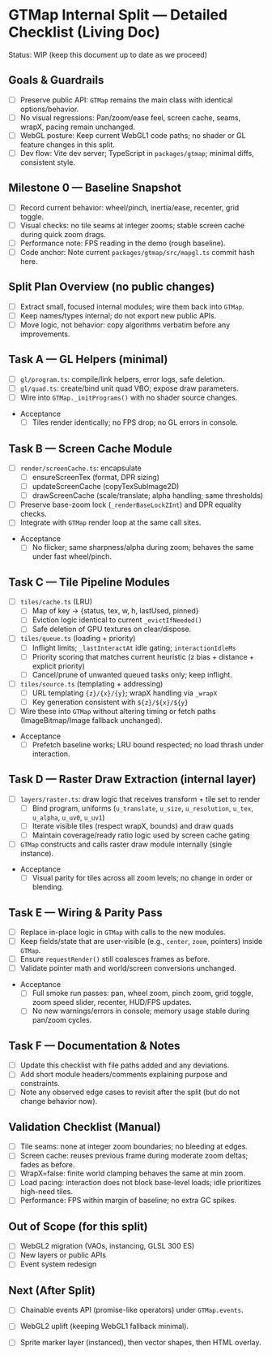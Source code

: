 # GTMap Internal Split — Detailed Checklist (Living Doc)

Status: WIP (keep this document up to date as we proceed)

## Goals & Guardrails

- [ ] Preserve public API: `GTMap` remains the main class with identical options/behavior.
- [ ] No visual regressions: Pan/zoom/ease feel, screen cache, seams, wrapX, pacing remain unchanged.
- [ ] WebGL posture: Keep current WebGL1 code paths; no shader or GL feature changes in this split.
- [ ] Dev flow: Vite dev server; TypeScript in `packages/gtmap`; minimal diffs, consistent style.

## Milestone 0 — Baseline Snapshot

- [ ] Record current behavior: wheel/pinch, inertia/ease, recenter, grid toggle.
- [ ] Visual checks: no tile seams at integer zooms; stable screen cache during quick zoom drags.
- [ ] Performance note: FPS reading in the demo (rough baseline).
- [ ] Code anchor: Note current `packages/gtmap/src/mapgl.ts` commit hash here.

## Split Plan Overview (no public changes)

- [ ] Extract small, focused internal modules; wire them back into `GTMap`.
- [ ] Keep names/types internal; do not export new public APIs.
- [ ] Move logic, not behavior: copy algorithms verbatim before any improvements.

## Task A — GL Helpers (minimal)

- [ ] `gl/program.ts`: compile/link helpers, error logs, safe deletion.
- [ ] `gl/quad.ts`: create/bind unit quad VBO; expose draw parameters.
- [ ] Wire into `GTMap._initPrograms()` with no shader source changes.
- Acceptance
  - [ ] Tiles render identically; no FPS drop; no GL errors in console.

## Task B — Screen Cache Module

- [ ] `render/screenCache.ts`: encapsulate
  - [ ] ensureScreenTex (format, DPR sizing)
  - [ ] updateScreenCache (copyTexSubImage2D)
  - [ ] drawScreenCache (scale/translate; alpha handling; same thresholds)
- [ ] Preserve base-zoom lock (`_renderBaseLockZInt`) and DPR equality checks.
- [ ] Integrate with `GTMap` render loop at the same call sites.
- Acceptance
  - [ ] No flicker; same sharpness/alpha during zoom; behaves the same under fast wheel/pinch.

## Task C — Tile Pipeline Modules

- [ ] `tiles/cache.ts` (LRU)
  - [ ] Map of key → {status, tex, w, h, lastUsed, pinned}
  - [ ] Eviction logic identical to current `_evictIfNeeded()`
  - [ ] Safe deletion of GPU textures on clear/dispose.
- [ ] `tiles/queue.ts` (loading + priority)
  - [ ] Inflight limits; `_lastInteractAt` idle gating; `interactionIdleMs`
  - [ ] Priority scoring that matches current heuristic (z bias + distance + explicit priority)
  - [ ] Cancel/prune of unwanted queued tasks only; keep inflight.
- [ ] `tiles/source.ts` (templating + addressing)
  - [ ] URL templating `{z}/{x}/{y}`; wrapX handling via `_wrapX`
  - [ ] Key generation consistent with `${z}/${x}/${y}`
- [ ] Wire these into `GTMap` without altering timing or fetch paths (ImageBitmap/Image fallback unchanged).
- Acceptance
  - [ ] Prefetch baseline works; LRU bound respected; no load thrash under interaction.

## Task D — Raster Draw Extraction (internal layer)

- [ ] `layers/raster.ts`: draw logic that receives transform + tile set to render
  - [ ] Bind program, uniforms (`u_translate`, `u_size`, `u_resolution`, `u_tex`, `u_alpha`, `u_uv0`, `u_uv1`)
  - [ ] Iterate visible tiles (respect wrapX, bounds) and draw quads
  - [ ] Maintain coverage/ready ratio logic used by screen cache gating
- [ ] `GTMap` constructs and calls raster draw module internally (single instance).
- Acceptance
  - [ ] Visual parity for tiles across all zoom levels; no change in order or blending.

## Task E — Wiring & Parity Pass

- [ ] Replace in-place logic in `GTMap` with calls to the new modules.
- [ ] Keep fields/state that are user-visible (e.g., `center`, `zoom`, pointers) inside `GTMap`.
- [ ] Ensure `requestRender()` still coalesces frames as before.
- [ ] Validate pointer math and world/screen conversions unchanged.
- Acceptance
  - [ ] Full smoke run passes: pan, wheel zoom, pinch zoom, grid toggle, zoom speed slider, recenter, HUD/FPS updates.
  - [ ] No new warnings/errors in console; memory usage stable during pan/zoom cycles.

## Task F — Documentation & Notes

- [ ] Update this checklist with file paths added and any deviations.
- [ ] Add short module headers/comments explaining purpose and constraints.
- [ ] Note any observed edge cases to revisit after the split (but do not change behavior now).

## Validation Checklist (Manual)

- [ ] Tile seams: none at integer zoom boundaries; no bleeding at edges.
- [ ] Screen cache: reuses previous frame during moderate zoom deltas; fades as before.
- [ ] WrapX=false: finite world clamping behaves the same at min zoom.
- [ ] Load pacing: interaction does not block base-level loads; idle prioritizes high-need tiles.
- [ ] Performance: FPS within margin of baseline; no extra GC spikes.

## Out of Scope (for this split)

- [ ] WebGL2 migration (VAOs, instancing, GLSL 300 ES)
- [ ] New layers or public APIs
- [ ] Event system redesign

## Next (After Split)

- [ ] Chainable events API (promise-like operators) under `GTMap.events`.
- [ ] WebGL2 uplift (keeping WebGL1 fallback minimal).
- [ ] Sprite marker layer (instanced), then vector shapes, then HTML overlay.

